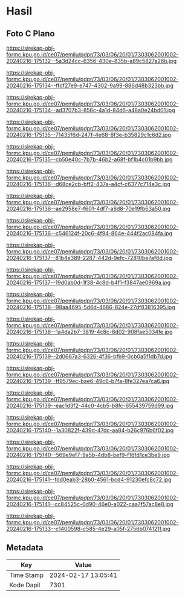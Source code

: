 # Hasil

## Foto C Plano

https://sirekap-obj-formc.kpu.go.id/ce07/pemilu/pdpr/73/03/06/20/01/7303062001002-20240216-175132--5a3d24cc-6356-430e-835b-a89c5827a26b.jpg

https://sirekap-obj-formc.kpu.go.id/ce07/pemilu/pdpr/73/03/06/20/01/7303062001002-20240216-175134--ffdf27e9-e747-4302-9a99-886d48b323bb.jpg

https://sirekap-obj-formc.kpu.go.id/ce07/pemilu/pdpr/73/03/06/20/01/7303062001002-20240216-175134--ad3707b3-856c-4a1d-84d6-a48a0e24bd01.jpg

https://sirekap-obj-formc.kpu.go.id/ce07/pemilu/pdpr/73/03/06/20/01/7303062001002-20240216-175135--71435f6d-247f-4e68-8f3e-b35829c1c6d2.jpg

https://sirekap-obj-formc.kpu.go.id/ce07/pemilu/pdpr/73/03/06/20/01/7303062001002-20240216-175135--cb50e40c-7b7b-46b2-a68f-bf1b4c01b9bb.jpg

https://sirekap-obj-formc.kpu.go.id/ce07/pemilu/pdpr/73/03/06/20/01/7303062001002-20240216-175136--d68ce2cb-bff2-437a-a4cf-c6377c714e3c.jpg

https://sirekap-obj-formc.kpu.go.id/ce07/pemilu/pdpr/73/03/06/20/01/7303062001002-20240216-175136--ae2958e7-f601-4df7-a8d8-70e19fb63a50.jpg

https://sirekap-obj-formc.kpu.go.id/ce07/pemilu/pdpr/73/03/06/20/01/7303062001002-20240216-175136--c546124f-20c6-4f94-864e-444f2ac084fa.jpg

https://sirekap-obj-formc.kpu.go.id/ce07/pemilu/pdpr/73/03/06/20/01/7303062001002-20240216-175137--81b4e389-2287-442d-9efc-72810be7af6d.jpg

https://sirekap-obj-formc.kpu.go.id/ce07/pemilu/pdpr/73/03/06/20/01/7303062001002-20240216-175137--19d0ab0d-1f38-4c8d-b4f1-f3847ae0969a.jpg

https://sirekap-obj-formc.kpu.go.id/ce07/pemilu/pdpr/73/03/06/20/01/7303062001002-20240216-175138--98aa4695-5d6d-4686-824e-27df83816395.jpg

https://sirekap-obj-formc.kpu.go.id/ce07/pemilu/pdpr/73/03/06/20/01/7303062001002-20240216-175138--1a4da2b7-3819-4c8c-8d02-908fae5034fe.jpg

https://sirekap-obj-formc.kpu.go.id/ce07/pemilu/pdpr/73/03/06/20/01/7303062001002-20240216-175139--2d0667a3-6326-4f36-bfb9-0cb0a5f1db7d.jpg

https://sirekap-obj-formc.kpu.go.id/ce07/pemilu/pdpr/73/03/06/20/01/7303062001002-20240216-175139--ff9579ec-bae6-49c6-b7fa-8fe327ea7ca6.jpg

https://sirekap-obj-formc.kpu.go.id/ce07/pemilu/pdpr/73/03/06/20/01/7303062001002-20240216-175139--eac1d3f2-44c0-4cb5-b8fc-655439759d99.jpg

https://sirekap-obj-formc.kpu.go.id/ce07/pemilu/pdpr/73/03/06/20/01/7303062001002-20240216-175140--1a30822f-439d-47dc-aa84-b26c976b6f02.jpg

https://sirekap-obj-formc.kpu.go.id/ce07/pemilu/pdpr/73/03/06/20/01/7303062001002-20240216-175140--569e9ef7-9a5b-4db8-bef9-f16fd1ce3be9.jpg

https://sirekap-obj-formc.kpu.go.id/ce07/pemilu/pdpr/73/03/06/20/01/7303062001002-20240216-175141--fdd0eab3-28b0-4561-bcd4-91230efc8c72.jpg

https://sirekap-obj-formc.kpu.go.id/ce07/pemilu/pdpr/73/03/06/20/01/7303062001002-20240216-175141--cc84525c-0d90-46e0-a022-caa7f57ac8e8.jpg

https://sirekap-obj-formc.kpu.go.id/ce07/pemilu/pdpr/73/03/06/20/01/7303062001002-20240216-175133--c1400598-c585-4e29-a05f-2756b074121f.jpg


## Metadata

| Key        | Value               |
| ---------- | ------------------- |
| Time Stamp | 2024-02-17 13:05:41 |
| Kode Dapil | 7301                |



